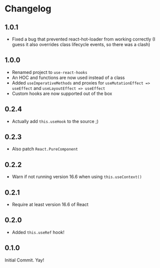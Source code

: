 # Changelog

## 1.0.1

- Fixed a bug that prevented react-hot-loader from working correctly (I guess it also overrides class lifecycle events, so there was a clash)

## 1.0.0

- Renamed project to `use-react-hooks`
- An HOC and functions are now used instead of a class
- Added `useImperativeMethods` and proxies for `useMutationEffect => useEffect` and `useLayoutEffect => useEffect`
- Custom hooks are now supported out of the box

## 0.2.4

- Actually add `this.useHook` to the source ;)

## 0.2.3

- Also patch `React.PureComponent`

## 0.2.2

- Warn if not running version 16.6 when using `this.useContext()`

## 0.2.1

- Require at least version 16.6 of React

## 0.2.0

- Added `this.useRef` hook!

## 0.1.0

Initial Commit. Yay!
